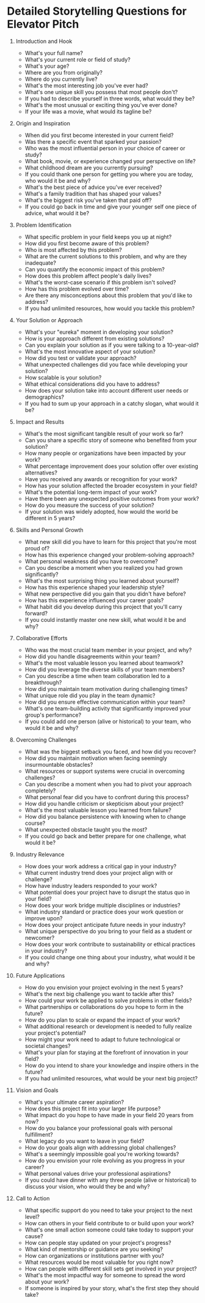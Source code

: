 # Detailed Storytelling Questions for Elevator Pitch

1. Introduction and Hook
   - What's your full name?
   - What's your current role or field of study?
   - What's your age?
   - Where are you from originally?
   - Where do you currently live?
   - What's the most interesting job you've ever had?
   - What's one unique skill you possess that most people don't?
   - If you had to describe yourself in three words, what would they be?
   - What's the most unusual or exciting thing you've ever done?
   - If your life was a movie, what would its tagline be?

2. Origin and Inspiration
   - When did you first become interested in your current field?
   - Was there a specific event that sparked your passion?
   - Who was the most influential person in your choice of career or study?
   - What book, movie, or experience changed your perspective on life?
   - What childhood dream are you currently pursuing?
   - If you could thank one person for getting you where you are today, who would it be and why?
   - What's the best piece of advice you've ever received?
   - What's a family tradition that has shaped your values?
   - What's the biggest risk you've taken that paid off?
   - If you could go back in time and give your younger self one piece of advice, what would it be?

3. Problem Identification
   - What specific problem in your field keeps you up at night?
   - How did you first become aware of this problem?
   - Who is most affected by this problem?
   - What are the current solutions to this problem, and why are they inadequate?
   - Can you quantify the economic impact of this problem?
   - How does this problem affect people's daily lives?
   - What's the worst-case scenario if this problem isn't solved?
   - How has this problem evolved over time?
   - Are there any misconceptions about this problem that you'd like to address?
   - If you had unlimited resources, how would you tackle this problem?

4. Your Solution or Approach
   - What's your "eureka" moment in developing your solution?
   - How is your approach different from existing solutions?
   - Can you explain your solution as if you were talking to a 10-year-old?
   - What's the most innovative aspect of your solution?
   - How did you test or validate your approach?
   - What unexpected challenges did you face while developing your solution?
   - How scalable is your solution?
   - What ethical considerations did you have to address?
   - How does your solution take into account different user needs or demographics?
   - If you had to sum up your approach in a catchy slogan, what would it be?

5. Impact and Results
   - What's the most significant tangible result of your work so far?
   - Can you share a specific story of someone who benefited from your solution?
   - How many people or organizations have been impacted by your work?
   - What percentage improvement does your solution offer over existing alternatives?
   - Have you received any awards or recognition for your work?
   - How has your solution affected the broader ecosystem in your field?
   - What's the potential long-term impact of your work?
   - Have there been any unexpected positive outcomes from your work?
   - How do you measure the success of your solution?
   - If your solution was widely adopted, how would the world be different in 5 years?

6. Skills and Personal Growth
   - What new skill did you have to learn for this project that you're most proud of?
   - How has this experience changed your problem-solving approach?
   - What personal weakness did you have to overcome?
   - Can you describe a moment when you realized you had grown significantly?
   - What's the most surprising thing you learned about yourself?
   - How has this experience shaped your leadership style?
   - What new perspective did you gain that you didn't have before?
   - How has this experience influenced your career goals?
   - What habit did you develop during this project that you'll carry forward?
   - If you could instantly master one new skill, what would it be and why?

7. Collaborative Efforts
   - Who was the most crucial team member in your project, and why?
   - How did you handle disagreements within your team?
   - What's the most valuable lesson you learned about teamwork?
   - How did you leverage the diverse skills of your team members?
   - Can you describe a time when team collaboration led to a breakthrough?
   - How did you maintain team motivation during challenging times?
   - What unique role did you play in the team dynamic?
   - How did you ensure effective communication within your team?
   - What's one team-building activity that significantly improved your group's performance?
   - If you could add one person (alive or historical) to your team, who would it be and why?

8. Overcoming Challenges
   - What was the biggest setback you faced, and how did you recover?
   - How did you maintain motivation when facing seemingly insurmountable obstacles?
   - What resources or support systems were crucial in overcoming challenges?
   - Can you describe a moment when you had to pivot your approach completely?
   - What personal fear did you have to confront during this process?
   - How did you handle criticism or skepticism about your project?
   - What's the most valuable lesson you learned from failure?
   - How did you balance persistence with knowing when to change course?
   - What unexpected obstacle taught you the most?
   - If you could go back and better prepare for one challenge, what would it be?

9. Industry Relevance
   - How does your work address a critical gap in your industry?
   - What current industry trend does your project align with or challenge?
   - How have industry leaders responded to your work?
   - What potential does your project have to disrupt the status quo in your field?
   - How does your work bridge multiple disciplines or industries?
   - What industry standard or practice does your work question or improve upon?
   - How does your project anticipate future needs in your industry?
   - What unique perspective do you bring to your field as a student or newcomer?
   - How does your work contribute to sustainability or ethical practices in your industry?
   - If you could change one thing about your industry, what would it be and why?

10. Future Applications
    - How do you envision your project evolving in the next 5 years?
    - What's the next big challenge you want to tackle after this?
    - How could your work be applied to solve problems in other fields?
    - What partnerships or collaborations do you hope to form in the future?
    - How do you plan to scale or expand the impact of your work?
    - What additional research or development is needed to fully realize your project's potential?
    - How might your work need to adapt to future technological or societal changes?
    - What's your plan for staying at the forefront of innovation in your field?
    - How do you intend to share your knowledge and inspire others in the future?
    - If you had unlimited resources, what would be your next big project?

11. Vision and Goals
    - What's your ultimate career aspiration?
    - How does this project fit into your larger life purpose?
    - What impact do you hope to have made in your field 20 years from now?
    - How do you balance your professional goals with personal fulfillment?
    - What legacy do you want to leave in your field?
    - How do your goals align with addressing global challenges?
    - What's a seemingly impossible goal you're working towards?
    - How do you envision your role evolving as you progress in your career?
    - What personal values drive your professional aspirations?
    - If you could have dinner with any three people (alive or historical) to discuss your vision, who would they be and why?

12. Call to Action
    - What specific support do you need to take your project to the next level?
    - How can others in your field contribute to or build upon your work?
    - What's one small action someone could take today to support your cause?
    - How can people stay updated on your project's progress?
    - What kind of mentorship or guidance are you seeking?
    - How can organizations or institutions partner with you?
    - What resources would be most valuable for you right now?
    - How can people with different skill sets get involved in your project?
    - What's the most impactful way for someone to spread the word about your work?
    - If someone is inspired by your story, what's the first step they should take?
